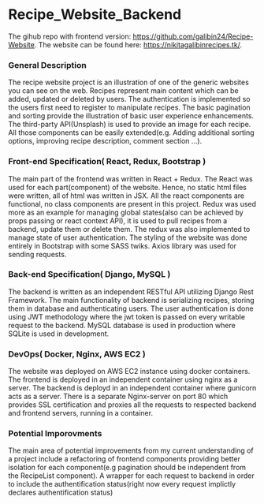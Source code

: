 # Recipe_Website_Backend

The gihub repo with frontend version: https://github.com/galibin24/Recipe-Website.
The website can be found here: https://nikitagalibinrecipes.tk/.

### General Description

  The recipe website project is an illustration of one of the generic websites you can see on the web. Recipes represent main content which can be added, updated or deleted by users. The authentication is implemented so the users first need to register to manipulate recipes. The basic pagination and sorting provide the illustration of basic user experience enhancements. The third-party API(Unsplash) is used to provide an image for each recipe. All those components can be easily extended(e.g. Adding additional sorting options, improving recipe description, comment section …).

### Front-end Specification( React, Redux, Bootstrap )

  The main part of the frontend was written in React + Redux. The React was used for each part(component) of the website. Hence, no static html files were written, all of html was written in JSX. All the react components are functional, no class components are present in this project. Redux was used more as an example for managing global states(also can be achieved by props passing or react context API), it is used to pull recipes from a backend, update them or delete them. The redux was also implemented to manage state of user authentication. The styling of the website was done entirely in Bootstrap with some SASS twiks. Axios library was used for sending requests.

### Back-end Specification( Django, MySQL )
  The backend is written as an independent RESTful API utilizing Django Rest Framework. The main functionality of backend is serializing recipes, storing them in database and authenticating users. The user authentication is done using JWT methodology where the jwt token is passed on every writable request to the backend. MySQL database is used in production where SQLite is used in development.

### DevOps( Docker, Nginx, AWS EC2 )
  The website was deployed on AWS EC2 instance using docker containers. The frontend is deployed in an independent container using nginx as a server. The backend is deployd in an independent container where gunicorn acts as a server. There is a separate Nginx-server on port 80 which provides SSL certification and proxies all the requests to respected backend and frontend servers, running in a container.

### Potential Imporovments
  The main area of potential improvements from my current understanding of a project include a refactoring of frontend components providing better isolation for each component(e.g pagination should be independent from the RecipeList component). A wrapper for each request to backend in order to include the authentification status(right now every request implictly declares authentification status)
